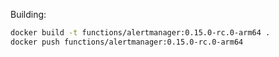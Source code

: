 Building:

```bash
docker build -t functions/alertmanager:0.15.0-rc.0-arm64 .
docker push functions/alertmanager:0.15.0-rc.0-arm64
```
